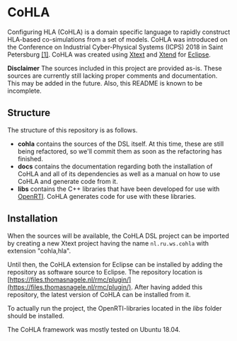 # CoHLA
Configuring HLA (CoHLA) is a domain specific language to rapidly construct HLA-based co-simulations from a set of models.
CoHLA was introduced on the Conference on Industrial Cyber-Physical Systems (ICPS) 2018 in Saint Petersburg [[1]](https://thomasnagele.nl/papers/ICPS2018/).
CoHLA was created using [Xtext](https://www.eclipse.org/Xtext/) and [Xtend](https://www.eclipse.org/xtend/) for [Eclipse](https://www.eclipse.org/).

**Disclaimer** The sources included in this project are provided as-is. These sources are currently still lacking proper comments and documentation. This may be added in the future. Also, this README is known to be incomplete.

## Structure
The structure of this repository is as follows.

* **cohla** contains the sources of the DSL itself. At this time, these are still being refactored, so we'll commit them as soon as the refactoring has finished.
* **docs** contains the documentation regarding both the installation of CoHLA and all of its dependencies as well as a manual on how to use CoHLA and generate code from it.
* **libs** contains the C++ libraries that have been developed for use with [OpenRTI](https://sourceforge.net/projects/openrti/). CoHLA generates code for use with these libraries.

## Installation
When the sources will be available, the CoHLA DSL project can be imported by creating a new Xtext project having the name ```nl.ru.ws.cohla``` with extension "cohla,hla".

Until then, the CoHLA extension for Eclipse can be installed by adding the repository as software source to Eclipse.
The repository location is [https://files.thomasnagele.nl/rmc/plugin/](https://files.thomasnagele.nl/rmc/plugin/).
After having added this repository, the latest version of CoHLA can be installed from it.

To actually run the project, the OpenRTI-libraries located in the *libs* folder should be installed.

The CoHLA framework was mostly tested on Ubuntu 18.04.
